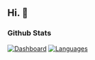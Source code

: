 Hi. 🤔
-----
### **Github Stats**
[![Dashboard](https://github-readme-stats.vercel.app/api?username=MiFeng-super&show_icons=true&theme=default)](https://github.com/MiFeng-super)
[![Languages](https://github-readme-stats.vercel.app/api/top-langs/?username=MiFeng-super&hide=html&layout=compact&langs_count=10&theme=default)](https://github.com/MiFeng-super)
<!--
**MiFeng-super/MiFeng-super** is a ✨ _special_ ✨ repository because its `README.md` (this file) appears on your GitHub profile.

Here are some ideas to get you started:

- 🔭 I’m currently working on ...
- 🌱 I’m currently learning ...
- 👯 I’m looking to collaborate on ...
- 🤔 I’m looking for help with ...
- 💬 Ask me about ...
- 📫 How to reach me: ...
- 😄 Pronouns: ...
- ⚡ Fun fact: ...
-->
